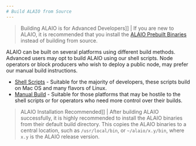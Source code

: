 ```yaml
---
# Build ALAIO from Source
---
```


> Building ALAIO is for Advanced Developers]]
| If you are new to ALAIO, it is recommended that you install the [ALAIO Prebuilt Binaries](../00_install-prebuilt-binaries.md) instead of building from source.

ALAIO can be built on several platforms using different build methods. Advanced users may opt to build ALAIO using our shell scripts. Node operators or block producers who wish to deploy a public node, may prefer our manual build instructions.

* [Shell Scripts](01_shell-scripts/index.md) - Suitable for the majority of developers, these scripts build on Mac OS and many flavors of Linux.
* [Manual Build](02_manual-build/index.md) - Suitable for those platforms that may be hostile to the shell scripts or for operators who need more control over their builds.

> ALAIO Installation Recommended]]
| After building ALAIO successfully, it is highly recommended to install the ALAIO binaries from their default build directory. This copies the ALAIO binaries to a central location, such as `/usr/local/bin`, or `~/alaio/x.y/bin`, where `x.y` is the ALAIO release version.
